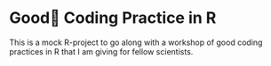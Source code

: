 # Good Coding Practice in R

This is a mock R-project to go along with a workshop of good coding practices in R that I am giving for fellow scientists.
